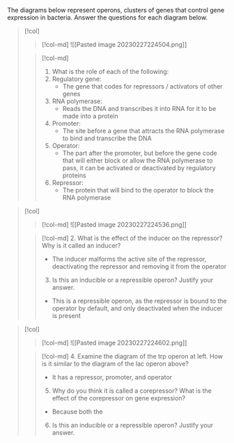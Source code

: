 The diagrams below represent operons, clusters of genes that control gene expression in bacteria. Answer the questions for each diagram below.

> [!col]
>> [!col-md]
>> ![[Pasted image 20230227224504.png]]
>
>> [!col-md]
>> 1. What is the role of each of the following:
>> 	1. Regulatory gene:
>> 		- The gene that codes for repressors / activators of other genes
>> 	2. RNA polymerase:
>> 		- Reads the DNA and transcribes it into RNA for it to be made into a protein
>> 	3. Promoter:
>> 		- The site before a gene that attracts the RNA polymerase to bind and transcribe the DNA
>> 	4. Operator:
>> 		- The part after the promoter, but before the gene code that will either block or allow the RNA polymerase to pass, it can be activated or deactivated by regulatory proteins
>> 	5. Repressor:
>> 		- The protein that will bind to the operator to block the RNA polymerase

> [!col]
>> [!col-md]
>> ![[Pasted image 20230227224536.png]]
>
>> [!col-md]
>> 2. What is the effect of the inducer on the repressor? Why is it called an inducer?
>>	- The inducer malforms the active site of the repressor, deactivating the repressor and removing it from the operator
>> 3. Is this an inducible or a repressible operon? Justify your answer.
>> 	- This is a repressible operon, as the repressor is bound to the operator by default, and only deactivated when the inducer is present

> [!col]
>> [!col-md]
>> ![[Pasted image 20230227224602.png]]
>
>> [!col-md]
>> 4. Examine the diagram of the trp operon at left. How is it similar to the diagram of the lac operon above?
>> 	- It has a repressor, promoter, and operator
>> 5. Why do you think it is called a corepressor? What is the effect of the corepressor on gene expression?
>> 	- Because both the
>> 6. Is this an inducible or a repressible operon? Justify your answer.
